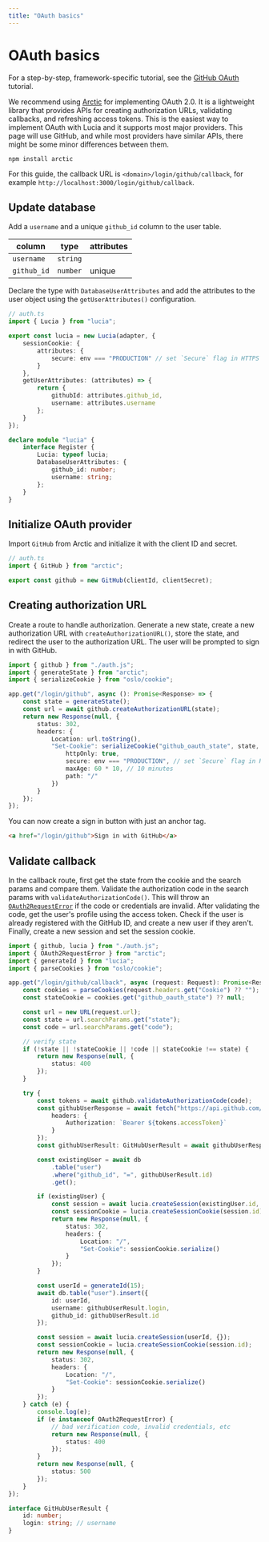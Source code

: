 ```yaml
---
title: "OAuth basics"
---
```


# OAuth basics

For a step-by-step, framework-specific tutorial, see the [GitHub OAuth](/tutorials) tutorial.

We recommend using [Arctic](https://github.com/pilcrowonpaper/arctic) for implementing OAuth 2.0. It is a lightweight library that provides APIs for creating authorization URLs, validating callbacks, and refreshing access tokens. This is the easiest way to implement OAuth with Lucia and it supports most major providers. This page will use GitHub, and while most providers have similar APIs, there might be some minor differences between them.

```
npm install arctic
```

For this guide, the callback URL is `<domain>/login/github/callback`, for example `http://localhost:3000/login/github/callback`.

## Update database

Add a `username` and a unique `github_id` column to the user table.

| column      | type     | attributes |
| ----------- | -------- | ---------- |
| `username`  | `string` |            |
| `github_id` | `number` | unique     |

Declare the type with `DatabaseUserAttributes` and add the attributes to the user object using the `getUserAttributes()` configuration.

```ts
// auth.ts
import { Lucia } from "lucia";

export const lucia = new Lucia(adapter, {
	sessionCookie: {
		attributes: {
			secure: env === "PRODUCTION" // set `Secure` flag in HTTPS
		}
	},
	getUserAttributes: (attributes) => {
		return {
			githubId: attributes.github_id,
			username: attributes.username
		};
	}
});

declare module "lucia" {
	interface Register {
		Lucia: typeof lucia;
		DatabaseUserAttributes: {
			github_id: number;
			username: string;
		};
	}
}
```

## Initialize OAuth provider

Import `GitHub` from Arctic and initialize it with the client ID and secret.

```ts
// auth.ts
import { GitHub } from "arctic";

export const github = new GitHub(clientId, clientSecret);
```

## Creating authorization URL

Create a route to handle authorization. Generate a new state, create a new authorization URL with `createAuthorizationURL()`, store the state, and redirect the user to the authorization URL. The user will be prompted to sign in with GitHub.

```ts
import { github } from "./auth.js";
import { generateState } from "arctic";
import { serializeCookie } from "oslo/cookie";

app.get("/login/github", async (): Promise<Response> => {
	const state = generateState();
	const url = await github.createAuthorizationURL(state);
	return new Response(null, {
		status: 302,
		headers: {
			Location: url.toString(),
			"Set-Cookie": serializeCookie("github_oauth_state", state, {
				httpOnly: true,
				secure: env === "PRODUCTION", // set `Secure` flag in HTTPS
				maxAge: 60 * 10, // 10 minutes
				path: "/"
			})
		}
	});
});
```

You can now create a sign in button with just an anchor tag.

```html
<a href="/login/github">Sign in with GitHub</a>
```

## Validate callback

In the callback route, first get the state from the cookie and the search params and compare them. Validate the authorization code in the search params with `validateAuthorizationCode()`. This will throw an [`OAuth2RequestError`](https://oslo.js.org/reference/oauth2/OAuth2RequestError) if the code or credentials are invalid. After validating the code, get the user's profile using the access token. Check if the user is already registered with the GitHub ID, and create a new user if they aren't. Finally, create a new session and set the session cookie.

```ts
import { github, lucia } from "./auth.js";
import { OAuth2RequestError } from "arctic";
import { generateId } from "lucia";
import { parseCookies } from "oslo/cookie";

app.get("/login/github/callback", async (request: Request): Promise<Response> => {
	const cookies = parseCookies(request.headers.get("Cookie") ?? "");
	const stateCookie = cookies.get("github_oauth_state") ?? null;

	const url = new URL(request.url);
	const state = url.searchParams.get("state");
	const code = url.searchParams.get("code");

	// verify state
	if (!state || !stateCookie || !code || stateCookie !== state) {
		return new Response(null, {
			status: 400
		});
	}

	try {
		const tokens = await github.validateAuthorizationCode(code);
		const githubUserResponse = await fetch("https://api.github.com/user", {
			headers: {
				Authorization: `Bearer ${tokens.accessToken}`
			}
		});
		const githubUserResult: GitHubUserResult = await githubUserResponse.json();

		const existingUser = await db
			.table("user")
			.where("github_id", "=", githubUserResult.id)
			.get();

		if (existingUser) {
			const session = await lucia.createSession(existingUser.id, {});
			const sessionCookie = lucia.createSessionCookie(session.id);
			return new Response(null, {
				status: 302,
				headers: {
					Location: "/",
					"Set-Cookie": sessionCookie.serialize()
				}
			});
		}

		const userId = generateId(15);
		await db.table("user").insert({
			id: userId,
			username: githubUserResult.login,
			github_id: githubUserResult.id
		});

		const session = await lucia.createSession(userId, {});
		const sessionCookie = lucia.createSessionCookie(session.id);
		return new Response(null, {
			status: 302,
			headers: {
				Location: "/",
				"Set-Cookie": sessionCookie.serialize()
			}
		});
	} catch (e) {
		console.log(e);
		if (e instanceof OAuth2RequestError) {
			// bad verification code, invalid credentials, etc
			return new Response(null, {
				status: 400
			});
		}
		return new Response(null, {
			status: 500
		});
	}
});

interface GitHubUserResult {
	id: number;
	login: string; // username
}
```
